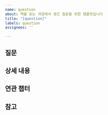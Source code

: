 ```yaml
---
name: question
about: 책을 읽는 과정에서 생긴 질문을 위한 템플릿입니다
title: "[question]"
labels: question
assignees: ''

---
```


## 질문

## 상세 내용

## 연관 챕터

## 참고
